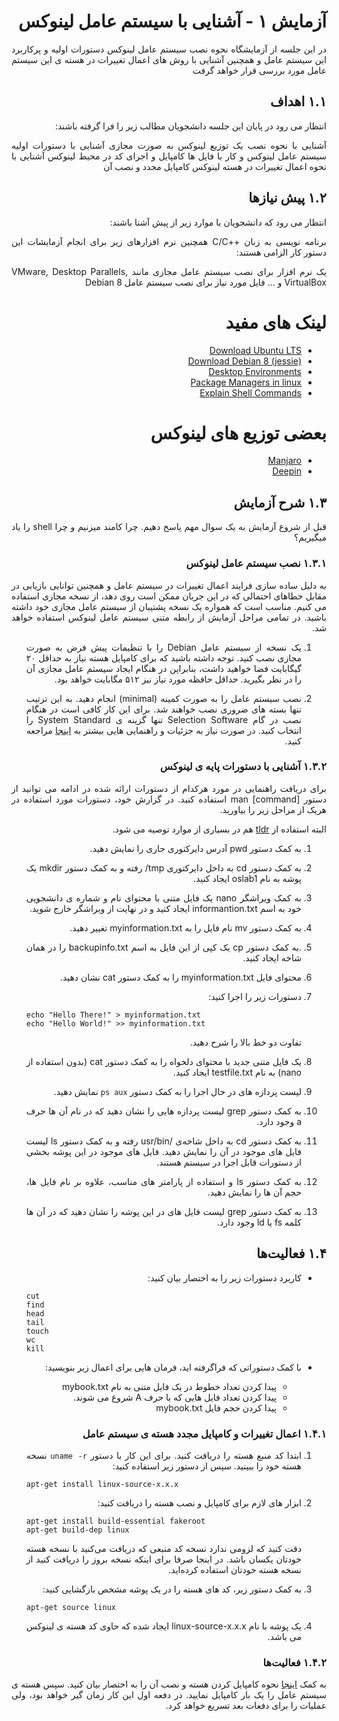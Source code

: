 <div dir="rtl" align='justify'>

# آزمایش ١ - آشنایی با سیستم عامل لینوکس

در این جلسه از آزمایشگاه نحوه نصب سیستم عامل لینوکس دستورات اولیه و پرکاربرد این سیستم عامل و همچنین آشنایی با روش های اعمال
تغییرات در هسته ی این سیستم عامل مورد بررسی قرار خواهد گرفت



## ۱.۱ اهداف
انتظار می رود در پایان این جلسه دانشجویان مطالب زیر را فرا گرفته باشند:

آشنایی با نحوه نصب یک توزیع لینوکس به صورت مجازی آشنایی با دستورات اولیه سیستم عامل لینوکس و کار با فایل ها کامپایل و اجرای
کد در محیط لینوکس آشنایی با نحوه اعمال تغییرات در هسته لینوکس کامپایل مجدد و نصب آن


## ۱.۲ پیش نیازها
انتظار می رود که دانشجویان با موارد زیر از پیش آشنا باشند:

برنامه نویسی به زبان ++C/C همچنین نرم افزارهای زیر برای انجام آزمایشات این دستور کار الزامی هستند:

یک نرم افزار برای نصب سیستم عامل مجازی مانند VMware, Desktop Parallels, VirtualBox و ... فایل مورد نیاز برای نصب
سیستم عامل Debian 8



    
# لینک های مفید

* [Download Ubuntu LTS](https://ubuntu.com/download/desktop)
* [Download Debian 8 (jessie)](https://www.debian.org/releases/jessie/debian-installer)
* [Desktop Environments](https://en.wikipedia.org/wiki/Desktop_environment)
* [Package Managers in linux](https://en.wikipedia.org/wiki/Package_manager)
* [Explain Shell Commands](https://explainshell.com/explain?cmd=rm+-rf+temp)
    
# بعضی توزیع های لینوکس

* [Manjaro](https://manjaro.org/)
* [Deepin](https://www.deepin.org/en/)
    
    
## ۱.۳ شرح آزمایش

قبل از شروع آزمایش به یک سوال مهم پاسخ دهیم. چرا کامند میزنیم و چرا shell را یاد میگیریم؟
    
    
### ۱.۳.۱ نصب سیستم عامل لینوکس

به دلیل ساده سازی فرایند اعمال تغییرات در سیستم عامل و همچنین توانایی بازیابی در مقابل خطاهای احتمالی که در این جریان ممکن است
روی دهد، از نسخه مجازی استفاده می کنیم. مناسب است که همواره یک نسخه پشتیبان از سیستم عامل مجازی خود داشته باشید. در تمامی
مراحل آزمایش از رابطه متنی سیستم عامل لینوکس استفاده خواهد شد.

1. یک نسخه از سیستم عامل Debian را با تنظیمات پیش فرض به صورت مجازی نصب کنید. توجه داشته باشید که برای کامپایل هسته
نیاز به حداقل ٢٠ گیگابایت فضا خواهید داشت، بنابراین در هنگام ایجاد سیستم عامل مجازی آن را در نظر بگیرید. حداقل حافظه مورد
نیاز نیز ۵١٢ مگابایت خواهد بود.

1. نصب سیستم عامل را به صورت کمینه (minimal) انجام دهید. به این ترتیب تنها بسته های ضروری نصب خواهند شد. برای این کار
کافی است در هنگام نصب در گام Selection Software تنها گزینه ی System Standard را انتخاب کنید.
در صورت نیاز به جزئیات و راهنمایی هایی بیشتر به [اینجا](http://tuxonomy.wordpress.com/2010/04/15/debian-minimal-install-of-a-base-system-lenny-) مراجعه کنید.


### ۱.۳.۲ آشنایی با دستورات پایه ی لینوکس
برای دریافت راهنمایی در مورد هرکدام از دستورات ارائه شده در ادامه می توانید از دستور man [command] استفاده کنید. در گزارش خود،
دستورات مورد استفاده در هریک از مراحل زیر را بیاورید.

البته استفاده از [tldr](https://github.com/isacikgoz/tldr) هم در بسیاری از موارد توصیه می شود.
    
1. به کمک دستور pwd آدرس دایرکتوری جاری را نمایش دهید.

1. به کمک دستور cd به داخل دایرکتوری tmp/ رفته و به کمک دستور mkdir یک پوشه به نام oslab1 ایجاد کنید.

1. به کمک ویراشگر nano یک فایل متنی با محتوای نام و شماره ی دانشجویی خود به اسم informantion.txt ایجاد کنید و در نهایت از
ویراشگر خارج شوید.

1. به کمک دستور mv نام فایل را به myinformation.txt تغییر دهید.

1.  .به کمک دستور cp یک کپی از این فایل به اسم backupinfo.txt را در همان شاخه ایجاد کنید.

1. محتوای فایل myinformation.txt را به کمک دستور cat نشان دهید.

1. دستورات زیر را اجرا کنید:

    <div dir="ltr">

    ```shell
    echo "Hello There!" > myinformation.txt
    echo "Hello World!" >> myinformation.txt
    ```


    </div>
    
    تفاوت دو خط بالا را شرح دهید.

1. یک فایل متنی جدید با محتوای دلخواه را به کمک دستور cat (بدون استفاده از nano) به نام testfile.txt ایجاد کنید.

1. لیست پردازه های در حال اجرا را به کمک دستور `ps aux` نمایش دهید.

1. به کمک دستور grep لیست پردازه هایی را نشان دهید که در نام آن ها حرف a وجود دارد.

1. به کمک دستور cd به داخل شاخه‌ی /usr/bin رفته و به کمک دستور ls لیست فایل های موجود در آن را نمایش دهید. فایل های موجود
در این پوشه بخشی از دستورات قابل اجرا در سیستم هستند.


1. به کمک دستور ls و استفاده از پارامتر های مناسب، علاوه بر نام فایل ها، حجم آن ها را نمایش دهید.

1. به کمک دستور grep لیست فایل های در این پوشه را نشان دهید که در آن ها کلمه fs یا ld وجود دارد.

## ۱.۴ فعالیت‌ها

*  کاربرد دستورات زیر را به اختصار بیان کنید:
    <div dir="ltr">

    ```shell
    cut
    find
    head
    tail
    touch
    wc
    kill
    ```
    
    </div>
* با کمک دستوراتی که فراگرفته اید، فرمان هایی برای اعمال زیر بنویسید:
    * پیدا کردن تعداد خطوط در یک فایل متنی به نام mybook.txt
    * پیدا کردن تعداد فایل هایی که با حرف A شروع می شوند.
    * پیدا کردن حجم فایل mybook.txt


### ۱.۴.۱ اعمال تغییرات و کامپایل مجدد هسته ی سیستم عامل

1. ابتدا کد منبع هسته را دریافت کنید. برای این کار با دستور `uname -r` نسخه هسته خود را ببینید. سپس از دستور زیر استفاده کنید:
    <div dir="ltr">

    ```shell
    apt-get install linux-source-x.x.x
    ```
    </div>
        
1. ابزار های لازم برای کامپایل و نصب هسته را دریافت کنید:
    <div dir="ltr">

    ```shell
    apt-get install build-essential fakeroot
    apt-get build-dep linux
    ```
        
    </div>

    دقت کنید که لزومی ندارد نسخه کد منبعی که دریافت می‌کنید با نسخه هسته خودتان یکسان باشد. در اینجا صرفا برای اینکه نسخه بروز را دریافت کنید از نسخه هسته خودتان استفاده کرده‌اید. 

1. به کمک دستور زیر، کد های هسته را در یک پوشه مشخص بازگشایی کنید:
    <div dir="ltr">

    ```shell
    apt-get source linux
    ```
        
    </div>

1. یک پوشه با نام linux-source-x.x.x ایجاد شده که حاوی کد هسته ی لینوکس می باشد.




### ۱.۴.۲ فعالیت‌ها
 به کمک [اینجا](https://www.linux.com/topic/desktop/how-compile-linux-kernel-0/) نحوه کامپایل کردن هسته و نصب آن را به اختصار بیان کنید. سپس هسته ی سیستم عامل را یک بار کامپایل نمایید. در دفعه
اول این کار زمان گیر خواهد بود، ولی عملیات را برای دفعات بعد تسریع خواهد کرد.


</div>

